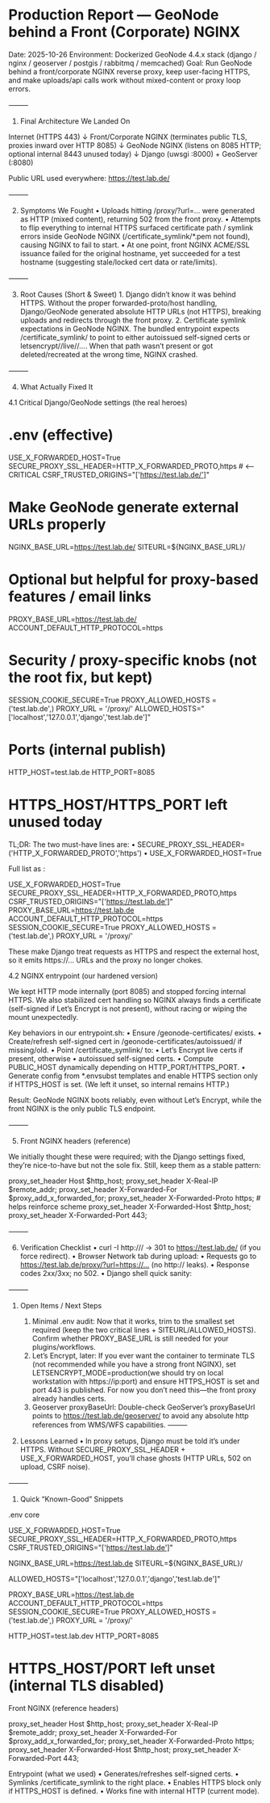 # Production Report — GeoNode behind a Front (Corporate) NGINX

Date: 2025-10-26
Environment: Dockerized GeoNode 4.4.x stack (django / nginx / geoserver / postgis / rabbitmq / memcached)
Goal: Run GeoNode behind a front/corporate NGINX reverse proxy, keep user-facing HTTPS, and make uploads/api calls work without mixed-content or proxy loop errors.

⸻

1. Final Architecture We Landed On

Internet (HTTPS 443)
↓
Front/Corporate NGINX (terminates public TLS, proxies inward over HTTP 8085)
↓
GeoNode NGINX (listens on 8085 HTTP; optional internal 8443 unused today)
↓
Django (uwsgi :8000) + GeoServer (:8080)

Public URL used everywhere: https://test.lab.de/

⸻

2. Symptoms We Fought
   • Uploads hitting /proxy/?url=... were generated as HTTP (mixed content), returning 502 from the front proxy.
   • Attempts to flip everything to internal HTTPS surfaced certificate path / symlink errors inside GeoNode NGINX (/certificate_symlink/\*.pem not found), causing NGINX to fail to start.
   • At one point, front NGINX ACME/SSL issuance failed for the original hostname, yet succeeded for a test hostname (suggesting stale/locked cert data or rate/limits).

⸻

3. Root Causes (Short & Sweet) 1. Django didn’t know it was behind HTTPS.
   Without the proper forwarded-proto/host handling, Django/GeoNode generated absolute HTTP URLs (not HTTPS), breaking uploads and redirects through the front proxy. 2. Certificate symlink expectations in GeoNode NGINX.
   The bundled entrypoint expects /certificate_symlink/ to point to either autoissued self-signed certs or letsencrypt/<mode>/live/<host>/…. When that path wasn’t present or got deleted/recreated at the wrong time, NGINX crashed.

⸻

4. What Actually Fixed It

4.1 Critical Django/GeoNode settings (the real heroes)

# .env (effective)

USE_X_FORWARDED_HOST=True
SECURE_PROXY_SSL_HEADER=HTTP_X_FORWARDED_PROTO,https # <-- CRITICAL
CSRF_TRUSTED_ORIGINS="['https://test.lab.de/']"

# Make GeoNode generate external URLs properly

NGINX_BASE_URL=https://test.lab.de/
SITEURL=${NGINX_BASE_URL}/

# Optional but helpful for proxy-based features / email links

PROXY_BASE_URL=https://test.lab.de/
ACCOUNT_DEFAULT_HTTP_PROTOCOL=https

# Security / proxy-specific knobs (not the root fix, but kept)

SESSION_COOKIE_SECURE=True
PROXY_ALLOWED_HOSTS = ('test.lab.de',)
PROXY_URL = '/proxy/'
ALLOWED_HOSTS="['localhost','127.0.0.1','django','test.lab.de']"

# Ports (internal publish)

HTTP_HOST=test.lab.de
HTTP_PORT=8085

# HTTPS_HOST/HTTPS_PORT left unused today

TL;DR: The two must-have lines are:
• SECURE_PROXY_SSL_HEADER=('HTTP_X_FORWARDED_PROTO','https')
• USE_X_FORWARDED_HOST=True

Full list as :

USE_X_FORWARDED_HOST=True
SECURE_PROXY_SSL_HEADER=HTTP_X_FORWARDED_PROTO,https
CSRF_TRUSTED_ORIGINS="['https://test.lab.de']"
PROXY_BASE_URL=https://test.lab.de
ACCOUNT_DEFAULT_HTTP_PROTOCOL=https
SESSION_COOKIE_SECURE=True
PROXY_ALLOWED_HOSTS = ('test.lab.de',)
PROXY_URL = '/proxy/'

These make Django treat requests as HTTPS and respect the external host, so it emits https://… URLs and the proxy no longer chokes.

4.2 NGINX entrypoint (our hardened version)

We kept HTTP mode internally (port 8085) and stopped forcing internal HTTPS.
We also stabilized cert handling so NGINX always finds a certificate (self-signed if Let’s Encrypt is not present), without racing or wiping the mount unexpectedly.

Key behaviors in our entrypoint.sh:
• Ensure /geonode-certificates/<mode> exists.
• Create/refresh self-signed cert in /geonode-certificates/autoissued/ if missing/old.
• Point /certificate_symlink/ to:
• Let’s Encrypt live certs if present, otherwise
• autoissued self-signed certs.
• Compute PUBLIC_HOST dynamically depending on HTTP_PORT/HTTPS_PORT.
• Generate config from \*.envsubst templates and enable HTTPS section only if HTTPS_HOST is set. (We left it unset, so internal remains HTTP.)

Result: GeoNode NGINX boots reliably, even without Let’s Encrypt, while the front NGINX is the only public TLS endpoint.

⸻

5. Front NGINX headers (reference)

We initially thought these were required; with the Django settings fixed, they’re nice-to-have but not the sole fix. Still, keep them as a stable pattern:

proxy_set_header Host $http_host;
proxy_set_header X-Real-IP $remote_addr;
proxy_set_header X-Forwarded-For $proxy_add_x_forwarded_for;
proxy_set_header X-Forwarded-Proto https; # helps reinforce scheme
proxy_set_header X-Forwarded-Host $http_host;
proxy_set_header X-Forwarded-Port 443;

⸻

6. Verification Checklist
   • curl -I http://<front-nginx>/ → 301 to https://test.lab.de/ (if you force redirect).
   • Browser Network tab during upload:
   • Requests go to https://test.lab.de/proxy/?url=https://… (no http:// leaks).
   • Response codes 2xx/3xx; no 502.
   • Django shell quick sanity:

⸻

1. Open Items / Next Steps

   1. Minimal .env audit:
      Now that it works, trim to the smallest set required (keep the two critical lines + SITEURL/ALLOWED_HOSTS). Confirm whether PROXY_BASE_URL is still needed for your plugins/workflows.
   2. Let’s Encrypt, later:
      If you ever want the container to terminate TLS (not recommended while you have a strong front NGINX), set LETSENCRYPT_MODE=production(we should try on local workstation with https://ip:port) and ensure HTTPS_HOST is set and port 443 is published. For now you don’t need this—the front proxy already handles certs.
   3. Geoserver proxyBaseUrl:
      Double-check GeoServer’s proxyBaseUrl points to https://test.lab.de/geoserver/ to avoid any absolute http references from WMS/WFS capabilities.
      ⸻

1. Lessons Learned
   • In proxy setups, Django must be told it’s under HTTPS. Without SECURE_PROXY_SSL_HEADER + USE_X_FORWARDED_HOST, you’ll chase ghosts (HTTP URLs, 502 on upload, CSRF noise).

⸻

1. Quick “Known-Good” Snippets

.env core

USE_X_FORWARDED_HOST=True
SECURE_PROXY_SSL_HEADER=HTTP_X_FORWARDED_PROTO,https
CSRF_TRUSTED_ORIGINS="['https://test.lab.de']"

NGINX_BASE_URL=https://test.lab.de
SITEURL=${NGINX_BASE_URL}/

ALLOWED_HOSTS="['localhost','127.0.0.1','django','test.lab.de']"

PROXY_BASE_URL=https://test.lab.de
ACCOUNT_DEFAULT_HTTP_PROTOCOL=https
SESSION_COOKIE_SECURE=True
PROXY_ALLOWED_HOSTS = ('test.lab.de',)
PROXY_URL = '/proxy/'

HTTP_HOST=test.lab.dev
HTTP_PORT=8085

# HTTPS_HOST/PORT left unset (internal TLS disabled)

Front NGINX (reference headers)

proxy_set_header Host $http_host;
proxy_set_header X-Real-IP $remote_addr;
proxy_set_header X-Forwarded-For $proxy_add_x_forwarded_for;
proxy_set_header X-Forwarded-Proto https;
proxy_set_header X-Forwarded-Host $http_host;
proxy_set_header X-Forwarded-Port 443;

Entrypoint (what we used)
• Generates/refreshes self-signed certs.
• Symlinks /certificate_symlink to the right place.
• Enables HTTPS block only if HTTPS_HOST is defined.
• Works fine with internal HTTP (current mode).
